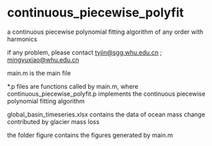 # continuous_piecewise_polyfit

a continuous piecewise polynomial fitting algorithm of any order with harmonics

if any problem, please contact tyjin@sgg.whu.edu.cn ; mingyuxiao@whu.edu.cn

main.m is the main file

*.p files are functions called by main.m, where continuous_piecewise_polyfit.p implements the continuous piecewise polynomial fitting algorithm

global_basin_timeseries.xlsx contains the data of ocean mass change contributed by glacier mass loss

the folder figure contains the figures generated by main.m

